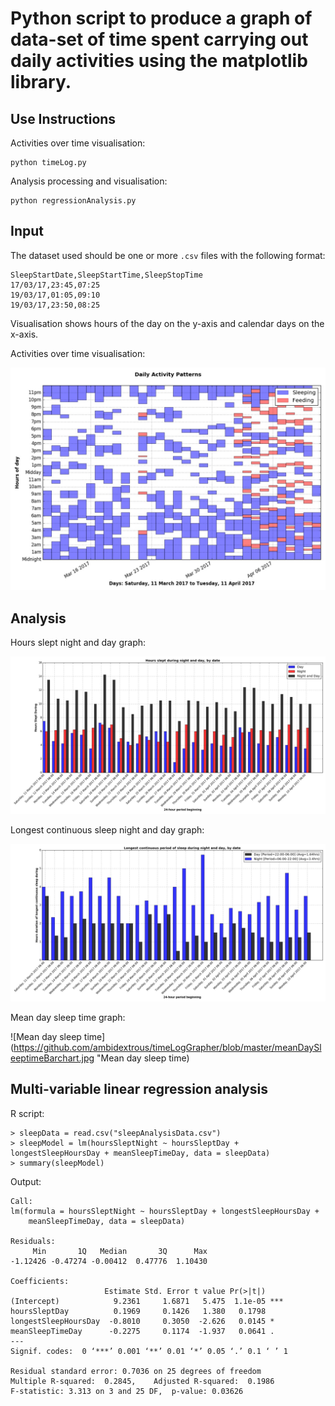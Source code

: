 # Python script to produce a graph of data-set of time spent carrying out daily activities using the matplotlib library. 

## Use Instructions

Activities over time visualisation:

    python timeLog.py

Analysis processing and visualisation:

	python regressionAnalysis.py

## Input
 
The dataset used should be one or more `.csv` files with the following format:

    SleepStartDate,SleepStartTime,SleepStopTime
    17/03/17,23:45,07:25
    19/03/17,01:05,09:10
    19/03/17,23:50,08:25

Visualisation shows hours of the day on the y-axis and calendar days on the x-axis.

Activities over time visualisation:

![Output example](https://github.com/ambidextrous/timeLogGrapher/blob/master/activityData.jpg "Ouput Example")

## Analysis

Hours slept night and day graph:

![Hours slept night and day](https://github.com/ambidextrous/timeLogGrapher/blob/master/hoursSleptNightAndDayBarchart.jpg "Hours slept night and day")

Longest continuous sleep night and day graph:

![Longest continuous sleep night and day](https://github.com/ambidextrous/timeLogGrapher/blob/master/longestContinuousSleepNightAndDayBarchart.jpg "Longest continuous sleep night and day")

Mean day sleep time graph:

![Mean day sleep time](https://github.com/ambidextrous/timeLogGrapher/blob/master/meanDaySleeptimeBarchart.jpg "Mean day sleep time)

## Multi-variable linear regression analysis

R script:

	> sleepData = read.csv("sleepAnalysisData.csv")
	> sleepModel = lm(hoursSleptNight ~ hoursSleptDay + longestSleepHoursDay + meanSleepTimeDay, data = sleepData)
	> summary(sleepModel)

Output:

	Call:
	lm(formula = hoursSleptNight ~ hoursSleptDay + longestSleepHoursDay + 
	    meanSleepTimeDay, data = sleepData)
	
	Residuals:
	     Min       1Q   Median       3Q      Max 
	-1.12426 -0.47274 -0.00412  0.47776  1.10430 
	
	Coefficients:
	                     Estimate Std. Error t value Pr(>|t|)    
	(Intercept)            9.2361     1.6871   5.475  1.1e-05 ***
	hoursSleptDay          0.1969     0.1426   1.380   0.1798    
	longestSleepHoursDay  -0.8010     0.3050  -2.626   0.0145 *  
	meanSleepTimeDay      -0.2275     0.1174  -1.937   0.0641 .  
	---
	Signif. codes:  0 ‘***’ 0.001 ‘**’ 0.01 ‘*’ 0.05 ‘.’ 0.1 ‘ ’ 1
	
	Residual standard error: 0.7036 on 25 degrees of freedom
	Multiple R-squared:  0.2845,	Adjusted R-squared:  0.1986 
	F-statistic: 3.313 on 3 and 25 DF,  p-value: 0.03626
	

